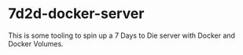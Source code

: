 # 7d2d-docker-server
This is some tooling to spin up a 7 Days to Die server with Docker and Docker Volumes.
